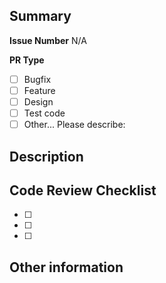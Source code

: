 ## Summary
<!-- 어떤 내용을 개발했는지 요약해서 설명하고, 관련된 이슈 멘션 -->

**Issue Number**
N/A

**PR Type**
<!-- Please check the one that applies to this PR. -->

- [ ] Bugfix
- [ ] Feature
- [ ] Design
- [ ] Test code
- [ ] Other... Please describe:

## Description 
<!-- 어떤 내용을 개발했는지 자세히 설명하고 싶은 것들 설명 -->

## Code Review Checklist
<!-- 어떤 내용을 중점적으로 code review 해주면 좋겠는지 작성 -->
- [ ] 
- [ ] 
- [ ] 


## Other information
